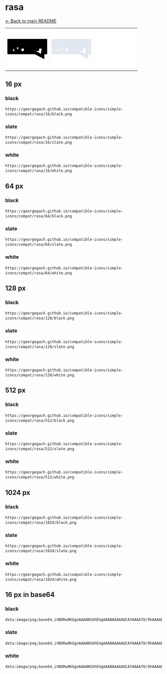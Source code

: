 # rasa

[← Back to main README](../../README.md)

<table><tr>
  <td><img src="./128/black.png" width="128" alt="rasa black icon" /></td>
  <td><img src="./128/slate.png" width="128" alt="rasa slate icon" /></td>
  <td><img src="./128/white.png" width="128" alt="rasa white icon" /></td>
</tr></table>

## 16 px

### black
```
https://georgegach.github.io/compatible-icons/simple-icons/compat/rasa/16/black.png
```

### slate
```
https://georgegach.github.io/compatible-icons/simple-icons/compat/rasa/16/slate.png
```

### white
```
https://georgegach.github.io/compatible-icons/simple-icons/compat/rasa/16/white.png
```

## 64 px

### black
```
https://georgegach.github.io/compatible-icons/simple-icons/compat/rasa/64/black.png
```

### slate
```
https://georgegach.github.io/compatible-icons/simple-icons/compat/rasa/64/slate.png
```

### white
```
https://georgegach.github.io/compatible-icons/simple-icons/compat/rasa/64/white.png
```

## 128 px

### black
```
https://georgegach.github.io/compatible-icons/simple-icons/compat/rasa/128/black.png
```

### slate
```
https://georgegach.github.io/compatible-icons/simple-icons/compat/rasa/128/slate.png
```

### white
```
https://georgegach.github.io/compatible-icons/simple-icons/compat/rasa/128/white.png
```

## 512 px

### black
```
https://georgegach.github.io/compatible-icons/simple-icons/compat/rasa/512/black.png
```

### slate
```
https://georgegach.github.io/compatible-icons/simple-icons/compat/rasa/512/slate.png
```

### white
```
https://georgegach.github.io/compatible-icons/simple-icons/compat/rasa/512/white.png
```

## 1024 px

### black
```
https://georgegach.github.io/compatible-icons/simple-icons/compat/rasa/1024/black.png
```

### slate
```
https://georgegach.github.io/compatible-icons/simple-icons/compat/rasa/1024/slate.png
```

### white
```
https://georgegach.github.io/compatible-icons/simple-icons/compat/rasa/1024/white.png
```

## 16 px in base64

### black
```
data:image/png;base64,iVBORw0KGgoAAAANSUhEUgAAABAAAAAQCAYAAAAf8/9hAAAABmJLR0QA/wD/AP+gvaeTAAAAgUlEQVQ4je3PsQkCQRQE0LdmajkWYHSJLWluYg8WYBNiG2cTCmLg4ZrsHYuisG5i4MDwYf6fYT5/BMSagFFtgzygtMn9OSDgimNadm+MEbfEQYjYpXnGActs1/OEPRaZ9nL0iR222PRawKzg7wYrTHHBvMA7YII12m/MOca1AT+CB+jmKlbr5H2bAAAAAElFTkSuQmCC
```

### slate
```
data:image/png;base64,iVBORw0KGgoAAAANSUhEUgAAABAAAAAQCAYAAAAf8/9hAAAABmJLR0QA/wD/AP+gvaeTAAAAm0lEQVQ4je2QMQ4BUQBE32wkshzARfQqvbtoFToH0TqFxClo+MlGI9lIRLH2j0KzhMTPNgqvnzeTgT86HEu3EWRtFzQFSUsE8VUg4ArsJCLS7UPWliqj6kkgsQJym4HxJtaev6k9Y9ZZZALuQvqJNdYSfEJMATqODL+OZ4ylOAP1sS+2RgnlD4qi6O2LchGO5TY53CSEkLcS/A53u/U6zfNMtmAAAAAASUVORK5CYII=
```

### white
```
data:image/png;base64,iVBORw0KGgoAAAANSUhEUgAAABAAAAAQCAYAAAAf8/9hAAAABmJLR0QA/wD/AP+gvaeTAAAAhElEQVQ4je3QPQ5BYRSE4eeKRLAAG9Gr9PaiVegsRGsVEqtgCxqJKPyMgoIbii+3UZhkqpP3zeTwT5UkTQStpgteBaVLbnVBhRN2z+PlCxicn30TrNDFABvMP8AHrDFBh/InXrHEHlNoY1ggGGOGPo4YFbCPJOklWSTZFsM1UbeR4HdyB0mwJ4CZkJHaAAAAAElFTkSuQmCC
```

